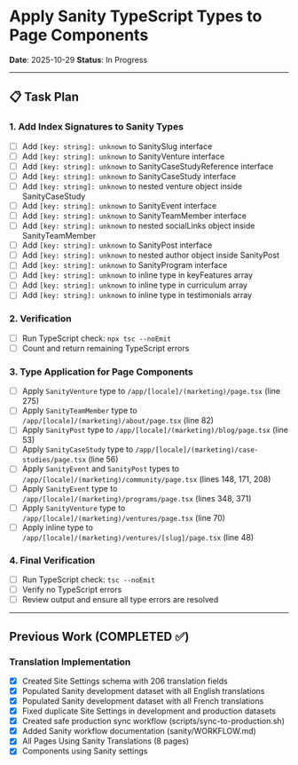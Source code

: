 # Apply Sanity TypeScript Types to Page Components

**Date**: 2025-10-29
**Status**: In Progress

---

## 📋 Task Plan

### 1. Add Index Signatures to Sanity Types

- [ ] Add `[key: string]: unknown` to SanitySlug interface
- [ ] Add `[key: string]: unknown` to SanityVenture interface
- [ ] Add `[key: string]: unknown` to SanityCaseStudyReference interface
- [ ] Add `[key: string]: unknown` to SanityCaseStudy interface
- [ ] Add `[key: string]: unknown` to nested venture object inside SanityCaseStudy
- [ ] Add `[key: string]: unknown` to SanityEvent interface
- [ ] Add `[key: string]: unknown` to SanityTeamMember interface
- [ ] Add `[key: string]: unknown` to nested socialLinks object inside SanityTeamMember
- [ ] Add `[key: string]: unknown` to SanityPost interface
- [ ] Add `[key: string]: unknown` to nested author object inside SanityPost
- [ ] Add `[key: string]: unknown` to SanityProgram interface
- [ ] Add `[key: string]: unknown` to inline type in keyFeatures array
- [ ] Add `[key: string]: unknown` to inline type in curriculum array
- [ ] Add `[key: string]: unknown` to inline type in testimonials array

### 2. Verification

- [ ] Run TypeScript check: `npx tsc --noEmit`
- [ ] Count and return remaining TypeScript errors

### 3. Type Application for Page Components

- [ ] Apply `SanityVenture` type to `/app/[locale]/(marketing)/page.tsx` (line 275)
- [ ] Apply `SanityTeamMember` type to `/app/[locale]/(marketing)/about/page.tsx` (line 82)
- [ ] Apply `SanityPost` type to `/app/[locale]/(marketing)/blog/page.tsx` (line 53)
- [ ] Apply `SanityCaseStudy` type to `/app/[locale]/(marketing)/case-studies/page.tsx` (line 56)
- [ ] Apply `SanityEvent` and `SanityPost` types to `/app/[locale]/(marketing)/community/page.tsx` (lines 148, 171, 208)
- [ ] Apply `SanityEvent` type to `/app/[locale]/(marketing)/programs/page.tsx` (lines 348, 371)
- [ ] Apply `SanityVenture` type to `/app/[locale]/(marketing)/ventures/page.tsx` (line 70)
- [ ] Apply inline type to `/app/[locale]/(marketing)/ventures/[slug]/page.tsx` (line 48)

### 4. Final Verification

- [ ] Run TypeScript check: `tsc --noEmit`
- [ ] Verify no TypeScript errors
- [ ] Review output and ensure all type errors are resolved

---

## Previous Work (COMPLETED ✅)

### Translation Implementation

- [x] Created Site Settings schema with 206 translation fields
- [x] Populated Sanity development dataset with all English translations
- [x] Populated Sanity development dataset with all French translations
- [x] Fixed duplicate Site Settings in development and production datasets
- [x] Created safe production sync workflow (scripts/sync-to-production.sh)
- [x] Added Sanity workflow documentation (sanity/WORKFLOW.md)
- [x] All Pages Using Sanity Translations (8 pages)
- [x] Components using Sanity settings
